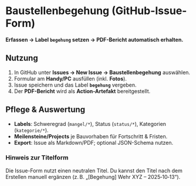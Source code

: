 # Baustellenbegehung (GitHub-Issue-Form)

**Erfassen → Label `begehung` setzen → PDF-Bericht automatisch erhalten.**

## Nutzung
1. In GitHub unter **Issues → New Issue → Baustellenbegehung** auswählen.
2. Formular am **Handy/PC** ausfüllen (inkl. **Fotos**).
3. Issue speichern und das Label **`begehung`** vergeben.
4. Der **PDF-Bericht** wird als **Action-Artefakt** bereitgestellt.

## Pflege & Auswertung
- **Labels**: Schweregrad (`mangel/*`), Status (`status/*`), Kategorien (`kategorie/*`).
- **Meilensteine/Projects** je Bauvorhaben für Fortschritt & Fristen.
- **Export**: Issue als Markdown/PDF; optional JSON-Schema nutzen.

### Hinweis zur Titelform
Die Issue-Form nutzt einen neutralen Titel. Du kannst den Titel nach dem Erstellen manuell ergänzen (z. B. „[Begehung] Wehr XYZ – 2025‑10‑13“).